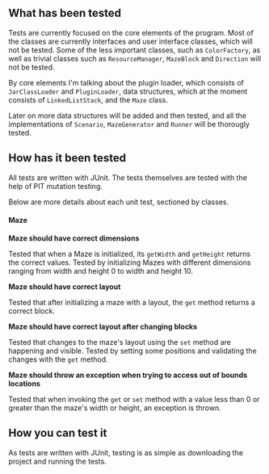 ## What has been tested

Tests are currently focused on the core elements of the program. Most of the classes are currently interfaces and user interface
classes, which will not be tested. Some of the less important classes, such as `ColorFactory`, as well as trivial classes such as
`ResourceManager`, `MazeBlock` and `Direction` will not be tested.

By core elements I'm talking about the plugin loader, which consists of `JarClassLoader` and `PluginLoader`, data structures, which at the moment consists of `LinkedListStack`, and the `Maze` class.

Later on more data structures will be added and then tested, and all the implementations of `Scenario`, `MazeGenerator` and `Runner` will be thorougly tested.

## How has it been tested

All tests are written with JUnit. The tests themselves are tested with the help of PIT mutation testing.

Below are more details about each unit test, sectioned by classes.

#### Maze

**Maze should have correct dimensions**

Tested that when a Maze is initialized, its `getWidth` and `getHeight` returns the correct values.
Tested by initializing Mazes with different dimensions ranging from width and height 0 to width and height 10.

**Maze should have correct layout**

Tested that after initializing a maze with a layout, the `get` method returns a correct block.

**Maze should have correct layout after changing blocks**

Tested that changes to the maze's layout using the `set` method are happening and visible.
Tested by setting some positions and validating the changes with the `get` method.

**Maze should throw an exception when trying to access out of bounds locations**

Tested that when invoking the `get` or `set` method with a value less than 0 or greater than the maze's width or height,
an exception is thrown.

## How you can test it

As tests are written with JUnit, testing is as simple as downloading the project and running the tests.

